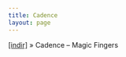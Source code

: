 ```yaml
---
title: Cadence
layout: page
---
```


<a href="https://cloud.mail.ru/public/081e127599f7/Cadence%20-%20Magic%20Fingers" target="_blank">[indir]</a>  »  Cadence &#8211; Magic Fingers